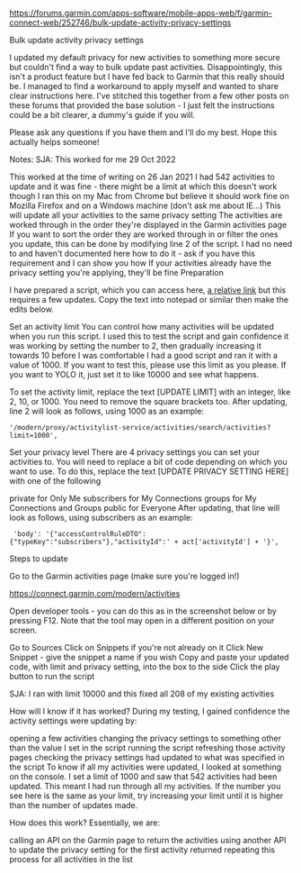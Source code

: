 https://forums.garmin.com/apps-software/mobile-apps-web/f/garmin-connect-web/252746/bulk-update-activity-privacy-settings

Bulk update activity privacy settings

I updated my default privacy for new activities to something more secure but couldn't find a way to bulk update past activities. Disappointingly, this isn't a product feature but I have fed back to Garmin that this really should be. I managed to find a workaround to apply myself and wanted to share clear instructions here. I've stitched this together from a few other posts on these forums that provided the base solution - I just felt the instructions could be a bit clearer, a dummy's guide if you will. 

Please ask any questions if you have them and I'll do my best. Hope this actually helps someone!

Notes:
SJA: This worked for me 29 Oct 2022

This worked at the time of writing on 26 Jan 2021
I had 542 activities to update and it was fine - there might be a limit at which this doesn't work though
I ran this on my Mac from Chrome but believe it should work fine on Mozilla Firefox and on a Windows machine (don't ask me about IE...)
This will update all your activities to the same privacy setting
The activities are worked through in the order they're displayed in the Garmin activities page
If you want to sort the order they are worked through in or filter the ones you update, this can be done by modifying line 2 of the script. I had no need to and haven't documented here how to do it - ask if you have this requirement and I can show you how
If your activities already have the privacy setting you're applying, they'll be fine
Preparation

I have prepared a script, which you can access here, [a relative link](bulkReclassify.md)
but this requires a few updates. Copy the text into notepad or similar then make the edits below. 

Set an activity limit
You can control how many activities will be updated when you run this script. I used this to test the script and gain confidence it was working by setting the number to 2, then gradually increasing it towards 10 before I was comfortable I had a good script and ran it with a value of 1000. If you want to test this, please use this limit as you please. If you want to YOLO it, just set it to like 10000 and see what happens. 

To set the activity limit, replace the text [UPDATE LIMIT] with an integer, like 2, 10, or 1000. You need to remove the square brackets too. After updating, line 2 will look as follows, using 1000 as an example:

    '/modern/proxy/activitylist-service/activities/search/activities?limit=1000',
Set your privacy level
There are 4 privacy settings you can set your activities to. You will need to replace a bit of code depending on which you want to use. To do this, replace the text [UPDATE PRIVACY SETTING HERE] with one of the following

private for Only Me
subscribers for My Connections
groups for My Connections and Groups
public for Everyone
After updating, that line will look as follows, using subscribers as an example:

     'body': '{"accessControlRuleDTO":{"typeKey":"subscribers"},"activityId":' + act['activityId'] + '}',
Steps to update

Go to the Garmin activities page (make sure you're logged in!)

https://connect.garmin.com/modern/activities

Open developer tools - you can do this as in the screenshot below or by pressing F12. Note that the tool may open in a different position on your screen. 

 

Go to Sources
Click on Snippets if you're not already on it
Click New Snippet - give the snippet a name if you wish
Copy and paste your updated code, with limit and privacy setting, into the box to the side
Click the play button to run the script 

SJA: I ran with limit 10000 and this fixed all 208 of my existing activities

 
How will I know if it has worked?
During my testing, I gained confidence the activity settings were updating by:

opening a few activities
changing the privacy settings to something other than the value I set in the script
running the script
refreshing those activity pages
checking the privacy settings had updated to what was specified in the script
To know if all my activities were updated, I looked at something on the console. I set a limit of 1000 and saw that 542 activities had been updated. This meant I had run through all my activities. If the number you see here is the same as your limit, try increasing your limit until it is higher than the number of updates made. 

 

How does this work?
Essentially, we are:

calling an API on the Garmin page to return the activities 
using another API to update the privacy setting for the first activity returned
repeating this process for all activities in the list

